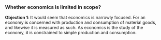 ### Whether economics is limited in scope?

**Objection 1**: It would seem that economics is narrowly focused. For an economy is concerned with production and consumption of material goods, and likewise it is measured as such. As economics is the study of the economy, it is constrained to simple production and consumption.
